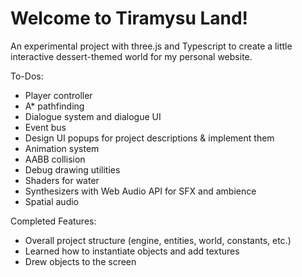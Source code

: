 # Welcome to Tiramysu Land!

An experimental project with three.js and Typescript to create a little interactive dessert-themed world for my personal website.

To-Dos:
- Player controller
- A* pathfinding
- Dialogue system and dialogue UI
- Event bus
- Design UI popups for project descriptions & implement them
- Animation system
- AABB collision
- Debug drawing utilities
- Shaders for water
- Synthesizers with Web Audio API for SFX and ambience
- Spatial audio

Completed Features:
- Overall project structure (engine, entities, world, constants, etc.)
- Learned how to instantiate objects and add textures
- Drew objects to the screen
